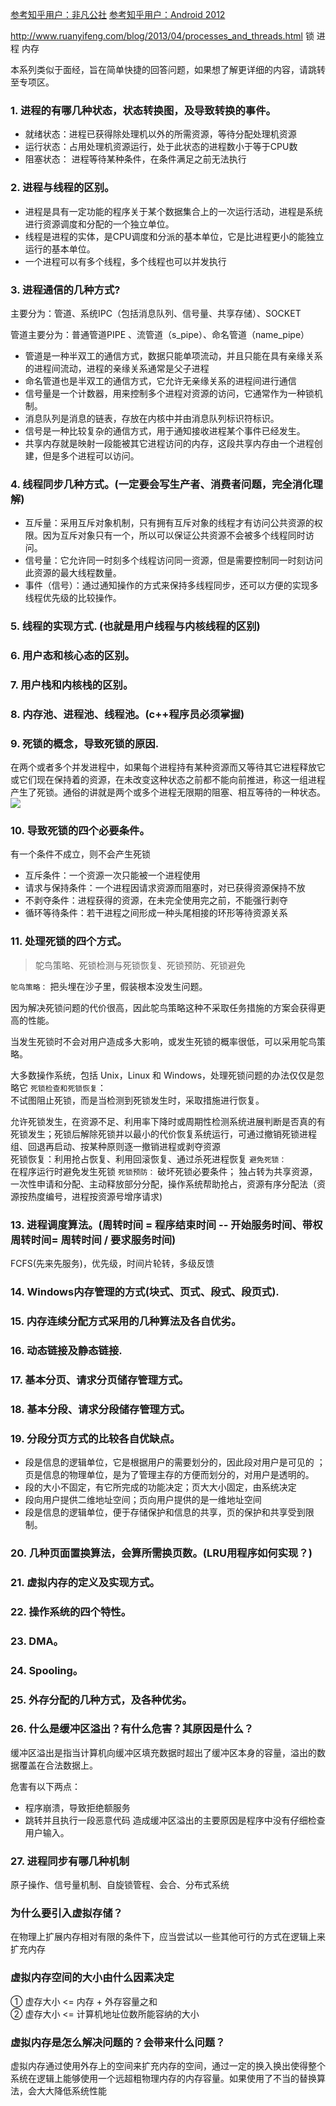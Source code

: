 [参考知乎用户：非凡公社](https://www.zhihu.com/question/31032841/answer/668144642)
[参考知乎用户：Android 2012](https://zhuanlan.zhihu.com/p/62219734)

http://www.ruanyifeng.com/blog/2013/04/processes_and_threads.html
锁
进程
内存

本系列类似于面经，旨在简单快捷的回答问题，如果想了解更详细的内容，请跳转至专项区。
### 1. 进程的有哪几种状态，状态转换图，及导致转换的事件。
- 就绪状态：进程已获得除处理机以外的所需资源，等待分配处理机资源
- 运行状态：占用处理机资源运行，处于此状态的进程数小于等于CPU数
- 阻塞状态： 进程等待某种条件，在条件满足之前无法执行
### 2. 进程与线程的区别。
- 进程是具有一定功能的程序关于某个数据集合上的一次运行活动，进程是系统进行资源调度和分配的一个独立单位。
- 线程是进程的实体，是CPU调度和分派的基本单位，它是比进程更小的能独立运行的基本单位。
- 一个进程可以有多个线程，多个线程也可以并发执行
### 3. 进程通信的几种方式?
主要分为：管道、系统IPC（包括消息队列、信号量、共享存储）、SOCKET  

管道主要分为：普通管道PIPE 、流管道（s_pipe）、命名管道（name_pipe）

- 管道是一种半双工的通信方式，数据只能单项流动，并且只能在具有亲缘关系的进程间流动，进程的亲缘关系通常是父子进程
- 命名管道也是半双工的通信方式，它允许无亲缘关系的进程间进行通信
- 信号量是一个计数器，用来控制多个进程对资源的访问，它通常作为一种锁机制。
- 消息队列是消息的链表，存放在内核中并由消息队列标识符标识。
- 信号是一种比较复杂的通信方式，用于通知接收进程某个事件已经发生。
- 共享内存就是映射一段能被其它进程访问的内存，这段共享内存由一个进程创建，但是多个进程可以访问。
### 4. 线程同步几种方式。(一定要会写生产者、消费者问题，完全消化理解)
- 互斥量：采用互斥对象机制，只有拥有互斥对象的线程才有访问公共资源的权限。因为互斥对象只有一个，所以可以保证公共资源不会被多个线程同时访问。
- 信号量：它允许同一时刻多个线程访问同一资源，但是需要控制同一时刻访问此资源的最大线程数量。
- 事件（信号）：通过通知操作的方式来保持多线程同步，还可以方便的实现多线程优先级的比较操作。
### 5. 线程的实现方式. (也就是用户线程与内核线程的区别)
### 6. 用户态和核心态的区别。
### 7. 用户栈和内核栈的区别。
### 8. 内存池、进程池、线程池。(c++程序员必须掌握)
### 9. 死锁的概念，导致死锁的原因.
在两个或者多个并发进程中，如果每个进程持有某种资源而又等待其它进程释放它或它们现在保持着的资源，在未改变这种状态之前都不能向前推进，称这一组进程产生了死锁。通俗的讲就是两个或多个进程无限期的阻塞、相互等待的一种状态。
![](https://pic2.zhimg.com/80/v2-315455367f14ecd961834e3de7cf5529_hd.jpg)
### 10. 导致死锁的四个必要条件。
有一个条件不成立，则不会产生死锁
- 互斥条件：一个资源一次只能被一个进程使用
- 请求与保持条件：一个进程因请求资源而阻塞时，对已获得资源保持不放
- 不剥夺条件：进程获得的资源，在未完全使用完之前，不能强行剥夺
- 循环等待条件：若干进程之间形成一种头尾相接的环形等待资源关系
### 11. 处理死锁的四个方式。
>鸵鸟策略、死锁检测与死锁恢复、死锁预防、死锁避免

`鸵鸟策略：`
把头埋在沙子里，假装根本没发生问题。

因为解决死锁问题的代价很高，因此鸵鸟策略这种不采取任务措施的方案会获得更高的性能。

当发生死锁时不会对用户造成多大影响，或发生死锁的概率很低，可以采用鸵鸟策略。

大多数操作系统，包括 Unix，Linux 和 Windows，处理死锁问题的办法仅仅是忽略它
`死锁检查和死锁恢复`：  
不试图阻止死锁，而是当检测到死锁发生时，采取措施进行恢复。

允许死锁发生，在资源不足、利用率下降时或周期性检测系统进展判断是否真的有死锁发生；死锁后解除死锁并以最小的代价恢复系统运行，可通过撤销死锁进程组、回退再启动、按某种原则逐一撤销进程或剥夺资源  
死锁恢复：利用抢占恢复、利用回滚恢复、通过杀死进程恢复
`避免死锁：`  
在程序运行时避免发生死锁
`死锁预防：`
破坏死锁必要条件；
独占转为共享资源，一次性申请和分配、主动释放部分分配，操作系统帮助抢占，资源有序分配法（资源按热度编号，进程按资源号增序请求)
### 13. 进程调度算法。(周转时间 =  程序结束时间 -- 开始服务时间、带权周转时间=  周转时间 /  要求服务时间)
FCFS(先来先服务)，优先级，时间片轮转，多级反馈
### 14. Windows内存管理的方式(块式、页式、段式、段页式).
### 15. 内存连续分配方式采用的几种算法及各自优劣。
### 16. 动态链接及静态链接.
### 17. 基本分页、请求分页储存管理方式。
### 18. 基本分段、请求分段储存管理方式。
### 19. 分段分页方式的比较各自优缺点。
- 段是信息的逻辑单位，它是根据用户的需要划分的，因此段对用户是可见的 ；页是信息的物理单位，是为了管理主存的方便而划分的，对用户是透明的。
- 段的大小不固定，有它所完成的功能决定；页大大小固定，由系统决定
- 段向用户提供二维地址空间；页向用户提供的是一维地址空间
- 段是信息的逻辑单位，便于存储保护和信息的共享，页的保护和共享受到限制。
### 20. 几种页面置换算法，会算所需换页数。(LRU用程序如何实现？)
### 21. 虚拟内存的定义及实现方式。
### 22. 操作系统的四个特性。
### 23. DMA。
### 24. Spooling。
### 25. 外存分配的几种方式，及各种优劣。
### 26. 什么是缓冲区溢出？有什么危害？其原因是什么？
缓冲区溢出是指当计算机向缓冲区填充数据时超出了缓冲区本身的容量，溢出的数据覆盖在合法数据上。

危害有以下两点：

- 程序崩溃，导致拒绝额服务
- 跳转并且执行一段恶意代码
造成缓冲区溢出的主要原因是程序中没有仔细检查用户输入。
### 27. 进程同步有哪几种机制
原子操作、信号量机制、自旋锁管程、会合、分布式系统
### 为什么要引入虚拟存储？
在物理上扩展内存相对有限的条件下，应当尝试以一些其他可行的方式在逻辑上来扩充内存
### 虚拟内存空间的大小由什么因素决定
① 虚存大小 <= 内存 + 外存容量之和  
② 虚存大小 <= 计算机地址位数所能容纳的大小
### 虚拟内存是怎么解决问题的？会带来什么问题？
虚拟内存通过使用外存上的空间来扩充内存的空间，通过一定的换入换出使得整个系统在逻辑上能够使用一个远超粗物理内存的内存容量。如果使用了不当的替换算法，会大大降低系统性能

